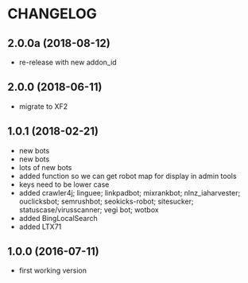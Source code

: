 CHANGELOG
=========

2.0.0a (2018-08-12)
-------------------

* re-release with new addon_id

2.0.0 (2018-06-11)
------------------

* migrate to XF2

1.0.1 (2018-02-21)
------------------

* new bots
* new bots
* lots of new bots
* added function so we can get robot map for display in admin tools
* keys need to be lower case
* added crawler4j; linguee; linkpadbot; mixrankbot; nlnz_iaharvester; ouclicksbot; semrushbot; seokicks-robot; 
  sitesucker; statuscase/virusscanner; vegi bot; wotbox
* added BingLocalSearch
* added LTX71

1.0.0 (2016-07-11)
------------------

* first working version
